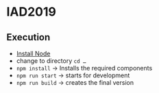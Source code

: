 # IAD2019

## Execution
* [Install Node](https://nodejs.org/en/download/)
* change to directory `cd …`
* `npm install` → Installs the required components
* `npm run start` → starts for development
* `npm run build` → creates the final version
